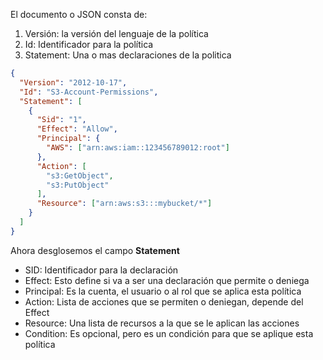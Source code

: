 
El documento o JSON consta de:

1. Versión: la versión del lenguaje de la política
2. Id: Identificador para la política
3. Statement: Una o mas declaraciones de la politica

```json
{
  "Version": "2012-10-17",
  "Id": "S3-Account-Permissions",
  "Statement": [
    {
      "Sid": "1",
      "Effect": "Allow",
      "Principal": {
        "AWS": ["arn:aws:iam::123456789012:root"]
      },
      "Action": [
        "s3:GetObject",
        "s3:PutObject"
      ],
      "Resource": ["arn:aws:s3:::mybucket/*"]
    }
  ]
}
```

Ahora desglosemos el campo **Statement**
- SID: Identificador para la declaración
- Effect: Esto define si va a ser una declaración que permite o deniega
- Principal: Es la cuenta, el usuario o al rol que se aplica esta política
- Action: Lista de acciones que se permiten o deniegan, depende del Effect
- Resource: Una lista de recursos a la que se le aplican las acciones 
- Condition: Es opcional, pero es un condición para que se aplique esta política 